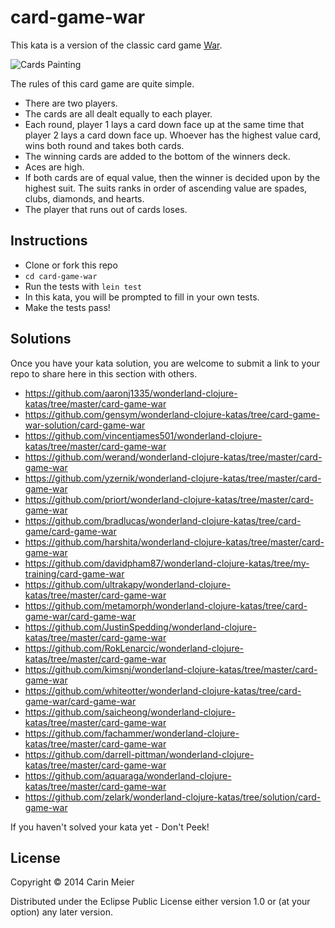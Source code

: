 # card-game-war

This kata is a version of the classic card game [War](http://en.wikipedia.org/wiki/War_%28card_game%29).

![Cards Painting](/images/cardspainting.gif)


The rules of this card game are quite simple.

- There are two players.
- The cards are all dealt equally to each player.
- Each round, player 1 lays a card down face up at the same time that
  player 2 lays a card down face up.  Whoever has the highest value
  card, wins both round and takes both cards.
- The winning cards are added to the bottom of the winners deck.
- Aces are high.
- If both cards are of equal value, then the winner is decided upon by
  the highest suit.  The suits ranks in order of ascending value are
  spades, clubs, diamonds, and hearts.
- The player that runs out of cards loses.


## Instructions

- Clone or fork this repo
- `cd card-game-war`
- Run the tests with `lein test`
- In this kata, you will be prompted to fill in your own tests.
- Make the tests pass!

## Solutions

Once you have your kata solution, you are welcome to submit a link to your repo to share here in this section with others.

* https://github.com/aaronj1335/wonderland-clojure-katas/tree/master/card-game-war
* https://github.com/gensym/wonderland-clojure-katas/tree/card-game-war-solution/card-game-war
* https://github.com/vincentjames501/wonderland-clojure-katas/tree/master/card-game-war
* https://github.com/werand/wonderland-clojure-katas/tree/master/card-game-war
* https://github.com/yzernik/wonderland-clojure-katas/tree/master/card-game-war
* https://github.com/priort/wonderland-clojure-katas/tree/master/card-game-war
* https://github.com/bradlucas/wonderland-clojure-katas/tree/card-game/card-game-war
* https://github.com/harshita/wonderland-clojure-katas/tree/master/card-game-war
* https://github.com/davidpham87/wonderland-clojure-katas/tree/my-training/card-game-war
* https://github.com/ultrakapy/wonderland-clojure-katas/tree/master/card-game-war
* https://github.com/metamorph/wonderland-clojure-katas/tree/card-game-war/card-game-war
* https://github.com/JustinSpedding/wonderland-clojure-katas/tree/master/card-game-war
* https://github.com/RokLenarcic/wonderland-clojure-katas/tree/master/card-game-war
* https://github.com/kimsnj/wonderland-clojure-katas/tree/master/card-game-war
* https://github.com/whiteotter/wonderland-clojure-katas/tree/card-game-war/card-game-war
* https://github.com/saicheong/wonderland-clojure-katas/tree/master/card-game-war
* https://github.com/fachammer/wonderland-clojure-katas/tree/master/card-game-war
* https://github.com/darrell-pittman/wonderland-clojure-katas/tree/master/card-game-war
* https://github.com/aquaraga/wonderland-clojure-katas/tree/master/card-game-war
* https://github.com/zelark/wonderland-clojure-katas/tree/solution/card-game-war

If you haven't solved your kata yet - Don't Peek!

## License

Copyright © 2014 Carin Meier

Distributed under the Eclipse Public License either version 1.0 or (at
your option) any later version.
